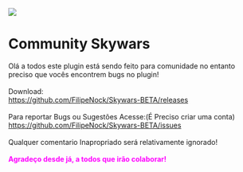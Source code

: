 ![](https://i.imgur.com/zmw4vJ5.png)

#       Community Skywars

Olá a todos este plugin está sendo feito para comunidade
no entanto preciso que vocês encontrem bugs no plugin!
<br/>
<br/>
Download:<br/>
https://github.com/FilipeNock/Skywars-BETA/releases
<br/>
<br/>
Para reportar Bugs ou Sugestões Acesse:(É Preciso criar uma conta)<br/>
https://github.com/FilipeNock/Skywars-BETA/issues
<br/>
<br/>
Qualquer comentario Inapropriado será relativamente ignorado!
<br/>
<br/>
<b style="color:#ff00ff;">Agradeço desde já, a todos que irão colaborar!</b>
